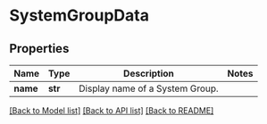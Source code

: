 # SystemGroupData

## Properties
Name | Type | Description | Notes
------------ | ------------- | ------------- | -------------
**name** | **str** | Display name of a System Group. | 

[[Back to Model list]](../README.md#documentation-for-models) [[Back to API list]](../README.md#documentation-for-api-endpoints) [[Back to README]](../README.md)


